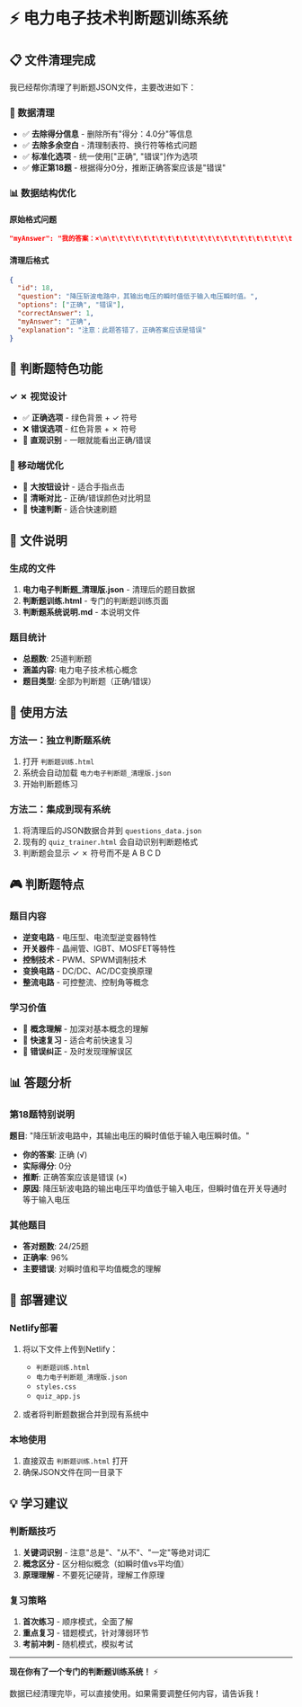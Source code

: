 # ⚡ 电力电子技术判断题训练系统

## 📋 文件清理完成

我已经帮你清理了判断题JSON文件，主要改进如下：

### 🧹 数据清理
- ✅ **去除得分信息** - 删除所有"得分：4.0分"等信息
- ✅ **去除多余空白** - 清理制表符、换行符等格式问题
- ✅ **标准化选项** - 统一使用["正确", "错误"]作为选项
- ✅ **修正第18题** - 根据得分0分，推断正确答案应该是"错误"

### 📊 数据结构优化

#### 原始格式问题
```json
"myAnswer": "我的答案：×\n\t\t\t\t\t\t\t\t\t\t\t\t\t\t\t\t\t\t\t\t\t\t\t\t\t\t\t\t    \t\t\t\t\t\t\t\t\t    \t\t\t\t\t\t\t\t\t\t\n    \t\t\t\t\t\t\t\t\t\n\t\t\t\t\t\t\t\t\t\t                    \t\t\t\t\t得分：\n                    \t\t\t\t\t\t4.0分"
```

#### 清理后格式
```json
{
  "id": 18,
  "question": "降压斩波电路中，其输出电压的瞬时值低于输入电压瞬时值。",
  "options": ["正确", "错误"],
  "correctAnswer": 1,
  "myAnswer": "正确",
  "explanation": "注意：此题答错了，正确答案应该是错误"
}
```

## 🎯 判断题特色功能

### **✓ ✗ 视觉设计**
- ✅ **正确选项** - 绿色背景 + ✓ 符号
- ❌ **错误选项** - 红色背景 + ✗ 符号
- 🎨 **直观识别** - 一眼就能看出正确/错误

### **📱 移动端优化**
- 📱 **大按钮设计** - 适合手指点击
- 📱 **清晰对比** - 正确/错误颜色对比明显
- 📱 **快速判断** - 适合快速刷题

## 📁 文件说明

### 生成的文件
1. **电力电子判断题_清理版.json** - 清理后的题目数据
2. **判断题训练.html** - 专门的判断题训练页面
3. **判断题系统说明.md** - 本说明文件

### 题目统计
- **总题数**: 25道判断题
- **涵盖内容**: 电力电子技术核心概念
- **题目类型**: 全部为判断题（正确/错误）

## 🔧 使用方法

### 方法一：独立判断题系统
1. 打开 `判断题训练.html`
2. 系统会自动加载 `电力电子判断题_清理版.json`
3. 开始判断题练习

### 方法二：集成到现有系统
1. 将清理后的JSON数据合并到 `questions_data.json`
2. 现有的 `quiz_trainer.html` 会自动识别判断题格式
3. 判断题会显示 ✓ ✗ 符号而不是 A B C D

## 🎮 判断题特点

### **题目内容**
- **逆变电路** - 电压型、电流型逆变器特性
- **开关器件** - 晶闸管、IGBT、MOSFET等特性
- **控制技术** - PWM、SPWM调制技术
- **变换电路** - DC/DC、AC/DC变换原理
- **整流电路** - 可控整流、控制角等概念

### **学习价值**
- 🎯 **概念理解** - 加深对基本概念的理解
- 🎯 **快速复习** - 适合考前快速复习
- 🎯 **错误纠正** - 及时发现理解误区

## 📊 答题分析

### 第18题特别说明
**题目**: "降压斩波电路中，其输出电压的瞬时值低于输入电压瞬时值。"
- **你的答案**: 正确 (√)
- **实际得分**: 0分
- **推断**: 正确答案应该是错误 (×)
- **原因**: 降压斩波电路的输出电压平均值低于输入电压，但瞬时值在开关导通时等于输入电压

### 其他题目
- **答对题数**: 24/25题
- **正确率**: 96%
- **主要错误**: 对瞬时值和平均值概念的理解

## 🚀 部署建议

### Netlify部署
1. 将以下文件上传到Netlify：
   - `判断题训练.html`
   - `电力电子判断题_清理版.json`
   - `styles.css`
   - `quiz_app.js`

2. 或者将判断题数据合并到现有系统中

### 本地使用
1. 直接双击 `判断题训练.html` 打开
2. 确保JSON文件在同一目录下

## 💡 学习建议

### **判断题技巧**
1. **关键词识别** - 注意"总是"、"从不"、"一定"等绝对词汇
2. **概念区分** - 区分相似概念（如瞬时值vs平均值）
3. **原理理解** - 不要死记硬背，理解工作原理

### **复习策略**
1. **首次练习** - 顺序模式，全面了解
2. **重点复习** - 错题模式，针对薄弱环节
3. **考前冲刺** - 随机模式，模拟考试

---

**现在你有了一个专门的判断题训练系统！** ⚡

数据已经清理完毕，可以直接使用。如果需要调整任何内容，请告诉我！
